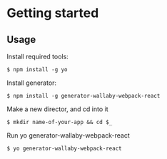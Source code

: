 # Getting started

## Usage

Install required tools:

```$ npm install -g yo```

Install generator:

```$ npm install -g generator-wallaby-webpack-react```

Make a new director, and cd into it

```$ mkdir name-of-your-app && cd $_```

Run yo generator-wallaby-webpack-react

```$ yo generator-wallaby-webpack-react```